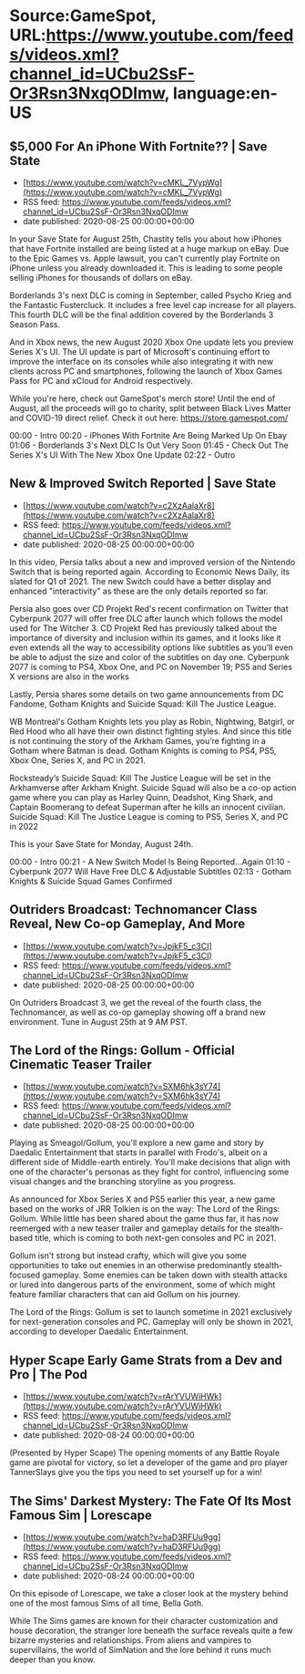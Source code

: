 # Source:GameSpot, URL:https://www.youtube.com/feeds/videos.xml?channel_id=UCbu2SsF-Or3Rsn3NxqODImw, language:en-US

## $5,000 For An iPhone With Fortnite?? | Save State
 - [https://www.youtube.com/watch?v=cMKL_7VypWg](https://www.youtube.com/watch?v=cMKL_7VypWg)
 - RSS feed: https://www.youtube.com/feeds/videos.xml?channel_id=UCbu2SsF-Or3Rsn3NxqODImw
 - date published: 2020-08-25 00:00:00+00:00

In your Save State for August 25th, Chastity tells you about how iPhones that have Fortnite installed are being listed at a huge markup on eBay. Due to the Epic Games vs. Apple lawsuit, you can't currently play Fortnite on iPhone unless you already downloaded it. This is leading to some people selling iPhones for thousands of dollars on eBay. 

Borderlands 3's next DLC is coming in September, called Psycho Krieg and the Fantastic Fustercluck. It includes a free level cap increase for all players. This fourth DLC will be the final addition covered by the Borderlands 3 Season Pass.

And in Xbox news, the new August 2020 Xbox One update lets you preview Series X's UI. The UI update is part of Microsoft's continuing effort to improve the interface on its consoles while also integrating it with new clients across PC and smartphones, following the launch of Xbox Games Pass for PC and xCloud for Android respectively.

While you're here, check out GameSpot's merch store!  Until the end of August, all the proceeds will go to charity, split between Black Lives Matter and COVID-19 direct relief. 
Check it out here: https://store.gamespot.com/

00:00 - Intro
00:20 - iPhones With Fortnite Are Being Marked Up On Ebay
01:06 - Borderlands 3's Next DLC Is Out Very Soon
01:45 - Check Out The Series X's UI With The New Xbox One Update
02:22 - Outro

## New & Improved Switch Reported | Save State
 - [https://www.youtube.com/watch?v=c2XzAalaXr8](https://www.youtube.com/watch?v=c2XzAalaXr8)
 - RSS feed: https://www.youtube.com/feeds/videos.xml?channel_id=UCbu2SsF-Or3Rsn3NxqODImw
 - date published: 2020-08-25 00:00:00+00:00

In this video, Persia talks about a new and improved version of the Nintendo Switch that is being reported again. According to Economic News Daily, its slated for Q1 of 2021. The new Switch could have a better display and enhanced "interactivity" as these are the only details reported so far. 

Persia also goes over CD Projekt Red's recent confirmation on Twitter that Cyberpunk 2077 will offer free DLC after launch which follows the model used for The Witcher 3. CD Projekt Red has previously talked about the importance of diversity and inclusion within its games, and it looks like it even extends all the way to accessibility options like subtitles as you’ll even be able to adjust the size and color of the subtitles on day one. Cyberpunk 2077 is coming to PS4, Xbox One, and PC on November 19; PS5 and Series X versions are also in the works

Lastly, Persia shares some details on two game announcements from DC Fandome, Gotham Knights and Suicide Squad: Kill The Justice League. 

WB Montreal's  Gotham Knights lets you play as Robin, Nightwing, Batgirl, or Red Hood who all have their own distinct fighting styles. And since this title is not continuing the story of the Arkham Games, you’re fighting in a Gotham where Batman is dead.  Gotham Knights is coming to PS4, PS5, Xbox One, Series X, and PC in 2021. 

Rocksteady’s Suicide Squad: Kill The Justice League will be set in the Arkhamverse after Arkham Knight. Suicide Squad will also be a co-op action game where you can play as Harley Quinn, Deadshot, King Shark, and Captain Boomerang to defeat Superman after he kills an innocent civilian. Suicide Squad: Kill The Justice League is coming to PS5, Series X, and PC in 2022

This is your Save State for Monday, August 24th.

00:00 - Intro
00:21 - A New Switch Model Is Being Reported...Again
01:10 - Cyberpunk 2077 Will Have Free DLC & Adjustable Subtitles 
02:13 - Gotham Knights & Suicide Squad Games Confirmed

## Outriders Broadcast: Technomancer Class Reveal, New Co-op Gameplay, And More
 - [https://www.youtube.com/watch?v=JpjkF5_c3CI](https://www.youtube.com/watch?v=JpjkF5_c3CI)
 - RSS feed: https://www.youtube.com/feeds/videos.xml?channel_id=UCbu2SsF-Or3Rsn3NxqODImw
 - date published: 2020-08-25 00:00:00+00:00

On Outriders Broadcast 3, we get the reveal of the fourth class, the Technomancer, as well as co-op gameplay showing off a brand new environment. Tune in August 25th at 9 AM PST.

## The Lord of the Rings: Gollum - Official Cinematic Teaser Trailer
 - [https://www.youtube.com/watch?v=SXM6hk3sY74](https://www.youtube.com/watch?v=SXM6hk3sY74)
 - RSS feed: https://www.youtube.com/feeds/videos.xml?channel_id=UCbu2SsF-Or3Rsn3NxqODImw
 - date published: 2020-08-25 00:00:00+00:00

Playing as Smeagol/Gollum, you'll explore a new game and story by Daedalic Entertainment that starts in parallel with Frodo's, albeit on a different side of Middle-earth entirely. You'll make decisions that align with one of the character's personas as they fight for control, influencing some visual changes and the branching storyline as you progress.

As announced for Xbox Series X and PS5 earlier this year, a new game based on the works of JRR Tolkien is on the way: The Lord of the Rings: Gollum. While little has been shared about the game thus far, it has now reemerged with a new teaser trailer and gameplay details for the stealth-based title, which is coming to both next-gen consoles and PC in 2021.

Gollum isn't strong but instead crafty, which will give you some opportunities to take out enemies in an otherwise predominantly stealth-focused gameplay. Some enemies can be taken down with stealth attacks or lured into dangerous parts of the environment, some of which might feature familiar characters that can aid Gollum on his journey.

The Lord of the Rings: Gollum is set to launch sometime in 2021 exclusively for next-generation consoles and PC. Gameplay will only be shown in 2021, according to developer Daedalic Entertainment.

## Hyper Scape Early Game Strats from a Dev and Pro | The Pod
 - [https://www.youtube.com/watch?v=rArYVUWiHWk](https://www.youtube.com/watch?v=rArYVUWiHWk)
 - RSS feed: https://www.youtube.com/feeds/videos.xml?channel_id=UCbu2SsF-Or3Rsn3NxqODImw
 - date published: 2020-08-24 00:00:00+00:00

(Presented by Hyper Scape) The opening moments of any Battle Royale game are pivotal for victory, so let a developer of the game and pro player TannerSlays give you the tips you need to set yourself up for a win!

## The Sims' Darkest Mystery: The Fate Of Its Most Famous Sim | Lorescape
 - [https://www.youtube.com/watch?v=haD3RFUu9gg](https://www.youtube.com/watch?v=haD3RFUu9gg)
 - RSS feed: https://www.youtube.com/feeds/videos.xml?channel_id=UCbu2SsF-Or3Rsn3NxqODImw
 - date published: 2020-08-24 00:00:00+00:00

On this episode of Lorescape, we take a closer look at the mystery behind one of the most famous Sims of all time, Bella Goth.

While The Sims games are known for their character customization and house decoration, the stranger lore beneath the surface reveals quite a few bizarre mysteries and relationships. From aliens and vampires to supervillains, the world of SimNation and the lore behind it runs much deeper than you know.

